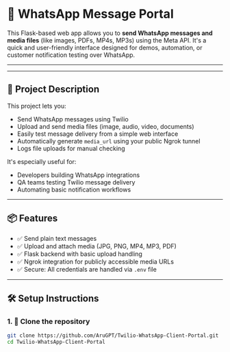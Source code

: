 # 📲 WhatsApp Message Portal

This Flask-based web app allows you to **send WhatsApp messages and media files** (like images, PDFs, MP4s, MP3s) using the Meta API. It's a quick and user-friendly interface designed for demos, automation, or customer notification testing over WhatsApp.

---

---

## 🚀 Project Description

This project lets you:

- Send WhatsApp messages using Twilio
- Upload and send media files (image, audio, video, documents)
- Easily test message delivery from a simple web interface
- Automatically generate `media_url` using your public Ngrok tunnel
- Logs file uploads for manual checking

It's especially useful for:

- Developers building WhatsApp integrations
- QA teams testing Twilio message delivery
- Automating basic notification workflows

---

## 📦 Features

- ✅ Send plain text messages
- ✅ Upload and attach media (JPG, PNG, MP4, MP3, PDF)
- ✅ Flask backend with basic upload handling
- ✅ Ngrok integration for publicly accessible media URLs
- ✅ Secure: All credentials are handled via `.env` file

---

## 🛠️ Setup Instructions

### 1. 🔧 Clone the repository

```bash
git clone https://github.com/AruGPT/Twilio-WhatsApp-Client-Portal.git
cd Twilio-WhatsApp-Client-Portal

